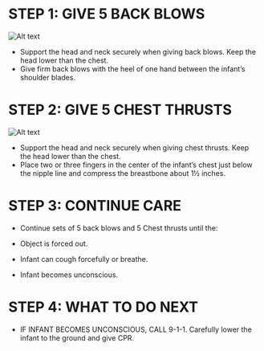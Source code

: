 # STEP 1: GIVE 5 BACK BLOWS

![Alt text](/Images/InfantChoking/infantChoking5.jpg)

- Support the head and neck securely when
  giving back blows. Keep the head lower than the chest.
- Give firm back blows with the heel of one hand between the infant’s shoulder blades.

# STEP 2: GIVE 5 CHEST THRUSTS

![Alt text](\Images\InfantChoking\infantChoking7.jpg)

- Support the head and neck securely when
  giving chest thrusts. Keep the head lower than the chest.
- Place two or three fingers in the center of the infant’s chest just below the nipple line and compress the breastbone about 1½ inches.

# STEP 3: CONTINUE CARE

- Continue sets of 5 back blows and 5
  Chest thrusts until the:

- Object is forced out.
- Infant can cough forcefully or breathe.
- Infant becomes unconscious.

# STEP 4: WHAT TO DO NEXT

- IF INFANT BECOMES UNCONSCIOUS, CALL 9-1-1. Carefully lower the infant to the ground and give CPR.
